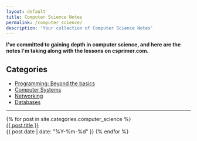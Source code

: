 ```yaml
---
layout: default
title: Computer Science Notes
permalink: /computer_science/
description: 'Your collection of Computer Science Notes'
---
```


<strong style="margin-top:-1rem;">
  I've committed to gaining depth in computer science, and here are the notes I'm taking along with the lessons on csprimer.com.
</strong>

## Categories

- [Programming: Beyond the basics](/computer_science/beyond/)
- [Computer Systems](/computer_science/systems/)
- [Networking](/computer_science/networking/)
- [Databases](/computer_science/database/)

--------------

<div class='writing nu'>
  {% for post in site.categories.computer_science %}
    <div><a title='#{{ forloop.rindex }}' href='{{ post.url }}'>{{ post.title }}</a></div>
    <time>{{ post.date | date: "%Y-%m-%d" }}</time>
  {% endfor %}
</div>